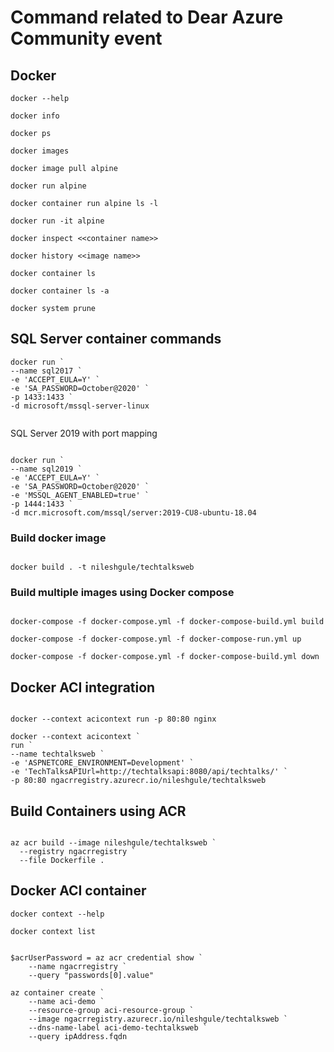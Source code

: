 # Command related to Dear Azure Community event

## Docker

```
docker --help

docker info

docker ps

docker images

docker image pull alpine

docker run alpine

docker container run alpine ls -l

docker run -it alpine

docker inspect <<container name>>

docker history <<image name>>

docker container ls

docker container ls -a

docker system prune

```

## SQL Server container commands

```
docker run `
--name sql2017 `
-e 'ACCEPT_EULA=Y' `
-e 'SA_PASSWORD=October@2020' `
-p 1433:1433 `
-d microsoft/mssql-server-linux


```

SQL Server 2019 with port mapping

```

docker run `
--name sql2019 `
-e 'ACCEPT_EULA=Y' `
-e 'SA_PASSWORD=October@2020' `
-e 'MSSQL_AGENT_ENABLED=true' `
-p 1444:1433 `
-d mcr.microsoft.com/mssql/server:2019-CU8-ubuntu-18.04

```

### Build docker image

```

docker build . -t nileshgule/techtalksweb

```

### Build multiple images using Docker compose

```

docker-compose -f docker-compose.yml -f docker-compose-build.yml build

docker-compose -f docker-compose.yml -f docker-compose-run.yml up

docker-compose -f docker-compose.yml -f docker-compose-build.yml down

```

## Docker ACI integration

```

docker --context acicontext run -p 80:80 nginx

docker --context acicontext `
run `
--name techtalksweb `
-e 'ASPNETCORE_ENVIRONMENT=Development' `
-e 'TechTalksAPIUrl=http://techtalksapi:8080/api/techtalks/' `
-p 80:80 ngacrregistry.azurecr.io/nileshgule/techtalksweb

```

## Build Containers using ACR

```

az acr build --image nileshgule/techtalksweb `
  --registry ngacrregistry `
  --file Dockerfile .

```

## Docker ACI container

```
docker context --help

docker context list


$acrUserPassword = az acr credential show `
    --name ngacrregistry `
    --query "passwords[0].value"

az container create `
    --name aci-demo `
    --resource-group aci-resource-group `
    --image ngacrregistry.azurecr.io/nileshgule/techtalksweb `
	--dns-name-label aci-demo-techtalksweb `
    --query ipAddress.fqdn

```
